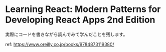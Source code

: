 # Learning React: Modern Patterns for Developing React Apps 2nd Edition

実際にコードを書きながら読んでみて学んだことを残します。

ref: https://www.oreilly.co.jp/books/9784873119380/
